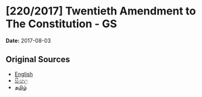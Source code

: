 # [220/2017] Twentieth Amendment to The Constitution - GS

**Date:** 2017-08-03

## Original Sources

- [English](https://documents.gov.lk/view/bills/2017/8/220-2017_E.pdf)
- [සිංහල](https://documents.gov.lk/view/bills/2017/8/220-2017_S.pdf)
- [தமிழ்](https://documents.gov.lk/view/bills/2017/8/220-2017_T.pdf)
